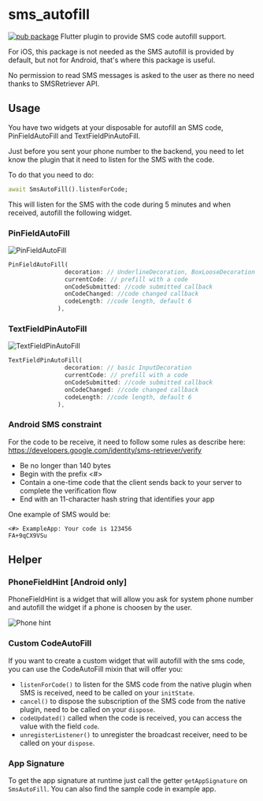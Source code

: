 # sms_autofill

[![pub package](https://img.shields.io/pub/v/sms_autofill.svg)](https://pub.dartlang.org/packages/sms_autofill) Flutter plugin to provide SMS code autofill support. 

For iOS, this package is not needed as the SMS autofill is provided by default, but not for Android, that's where this package is useful.

No permission to read SMS messages is asked to the user as there no need thanks to SMSRetriever API. 

## Usage
You have two widgets at your disposable for autofill an SMS code, PinFieldAutoFill and TextFieldPinAutoFill.

Just before you sent your phone number to the backend, you need to let know the plugin that it need to listen for the SMS with the code.

To do that you need to do:

```dart
await SmsAutoFill().listenForCode;
```
This will listen for the SMS with the code during 5 minutes and when received, autofill the following widget.

### PinFieldAutoFill
![PinFieldAutoFill](https://github.com/jaumard/sms_autofill/blob/master/doc/pin.png?raw=true)
```dart
PinFieldAutoFill(
                decoration: // UnderlineDecoration, BoxLooseDecoration or BoxTightDecoration see https://github.com/TinoGuo/pin_input_text_field for more info,
                currentCode: // prefill with a code
                onCodeSubmitted: //code submitted callback
                onCodeChanged: //code changed callback
                codeLength: //code length, default 6
              ),
```


### TextFieldPinAutoFill
![TextFieldPinAutoFill](https://github.com/jaumard/sms_autofill/blob/master/doc/pinsimple.png?raw=true)
```dart
TextFieldPinAutoFill(
                decoration: // basic InputDecoration
                currentCode: // prefill with a code
                onCodeSubmitted: //code submitted callback
                onCodeChanged: //code changed callback
                codeLength: //code length, default 6
              ),
```

### Android SMS constraint
For the code to be receive, it need to follow some rules as describe here: https://developers.google.com/identity/sms-retriever/verify
- Be no longer than 140 bytes
- Begin with the prefix <#>
- Contain a one-time code that the client sends back to your server to complete the verification flow
- End with an 11-character hash string that identifies your app

One example of SMS would be: 
```
<#> ExampleApp: Your code is 123456
FA+9qCX9VSu
``` 

## Helper

### PhoneFieldHint [Android only]
PhoneFieldHint is a widget that will allow you ask for system phone number and autofill the widget if a phone is choosen by the user.

![Phone hint](https://github.com/jaumard/sms_autofill/blob/master/doc/phone.png?raw=true)

### Custom CodeAutoFill 
If you want to create a custom widget that will autofill with the sms code, you can use the CodeAutoFill mixin that will offer you:

- `listenForCode()` to listen for the SMS code from the native plugin when SMS is received, need to be called on your `initState`.
- `cancel()` to dispose the subscription of the SMS code from the native plugin, need to be called on your `dispose`.
- `codeUpdated()` called when the code is received, you can access the value with the field `code`.
- `unregisterListener()` to unregister the broadcast receiver, need to be called on your `dispose`.

### App Signature
To get the app signature at runtime just call the getter `getAppSignature` on `SmsAutoFill`. You can also find the sample code in example app.
